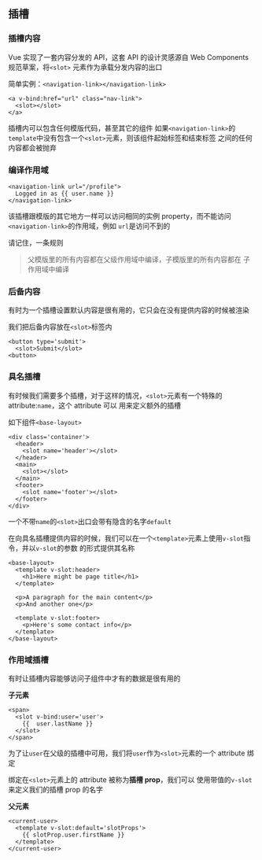 ## 插槽

### 插槽内容

Vue 实现了一套内容分发的 API，这套 API 的设计灵感源自 Web Components 规范草案，将`<slot>`
元素作为承载分发内容的出口

简单实例：`<navigation-link></navigation-link>`

```vue
<a v-bind:href="url" class="nav-link">
  <slot></slot>
</a>
```

插槽内可以包含任何模版代码，甚至其它的组件
如果`<navigation-link>`的`template`中没有包含一个`<slot>`元素，则该组件起始标签和结束标签
之间的任何内容都会被抛弃

### 编译作用域

```vue
<navigation-link url="/profile">
  Logged in as {{ user.name }}
</navigation-link>
```

该插槽跟模版的其它地方一样可以访问相同的实例 property，而不能访问`<navigation-link>`的作用域，例如
`url`是访问不到的

请记住，一条规则

> 父模版里的所有内容都在父级作用域中编译，子模版里的所有内容都在
> 子作用域中编译

### 后备内容

有时为一个插槽设置默认内容是很有用的，它只会在没有提供内容的时候被渲染

我们把后备内容放在`<slot>`标签内

```
<button type='submit'>
  <slot>Submit</slot>
<button>
```

### 具名插槽

有时候我们需要多个插槽，对于这样的情况，`<slot>`元素有一个特殊的 attribute:`name`，这个 attribute 可以
用来定义额外的插槽

如下组件`<base-layout>`

```
<div class='container'>
  <header>
    <slot name='header'></slot>
  </header>
  <main>
    <slot></slot>
  </main>
  <footer>
    <slot name='footer'></slot>
  </footer>
</div>
```

一个不带`name`的`<slot>`出口会带有隐含的名字`default`

在向具名插槽提供内容的时候，我们可以在一个`<template>`元素上使用`v-slot`指令，并以`v-slot`的参数
的形式提供其名称

```vue
<base-layout>
  <template v-slot:header>
    <h1>Here might be page title</h1>
  </template>

  <p>A paragraph for the main content</p>
  <p>And another one</p>

  <template v-slot:footer>
    <p>Here's some contact info</p>
  </template>
</base-layout>
```

### 作用域插槽

有时让插槽内容能够访问子组件中才有的数据是很有用的

**子元素**

```
<span>
  <slot v-bind:user='user'>
    {{  user.lastName }}
  </slot>
</span>
```

为了让`user`在父级的插槽中可用，我们将`user`作为`<slot>`元素的一个 attribute
绑定

绑定在`<slot>`元素上的 attribute 被称为**插槽 prop**，我们可以
使用带值的`v-slot`来定义我们的插槽 prop 的名字

**父元素**

```vue
<current-user>
  <template v-slot:default='slotProps'>
    {{ slotProp.user.firstName }}
  </template>
</current-user>
```
